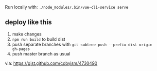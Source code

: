 Run locally with: `./node_modules/.bin/vue-cli-service serve`

## deploy like this

1. make changes
2. `npm run build` to build dist
3. push separate branches with `git subtree push --prefix dist origin gh-pages`
4. push master branch as usual

via: https://gist.github.com/cobyism/4730490